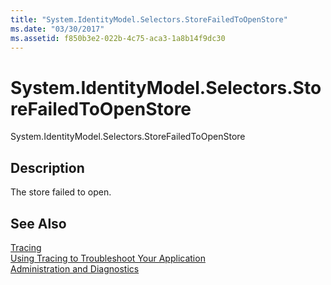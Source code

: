 ```yaml
---
title: "System.IdentityModel.Selectors.StoreFailedToOpenStore"
ms.date: "03/30/2017"
ms.assetid: f850b3e2-022b-4c75-aca3-1a8b14f9dc30
---
```

# System.IdentityModel.Selectors.StoreFailedToOpenStore
System.IdentityModel.Selectors.StoreFailedToOpenStore  
  
## Description  
 The store failed to open.  
  
## See Also  
 [Tracing](../../../../../docs/framework/wcf/diagnostics/tracing/index.md)  
 [Using Tracing to Troubleshoot Your Application](../../../../../docs/framework/wcf/diagnostics/tracing/using-tracing-to-troubleshoot-your-application.md)  
 [Administration and Diagnostics](../../../../../docs/framework/wcf/diagnostics/index.md)

